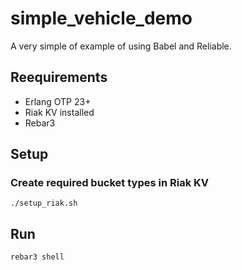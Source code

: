 # simple_vehicle_demo

A very simple of example of using Babel and Reliable.

## Reequirements

* Erlang OTP 23+
* Riak KV installed
* Rebar3


## Setup

### Create required bucket types in Riak KV

```shell
./setup_riak.sh
```

## Run

```shell
rebar3 shell
```
